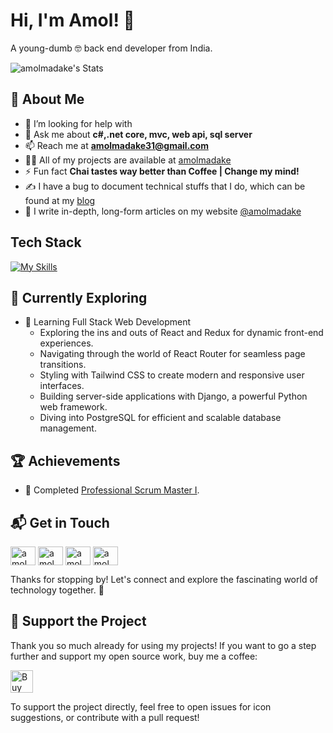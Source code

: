 # Hi, I'm Amol! 👋

A young-dumb 🤓 back end developer from India.

![amolmadake's Stats](https://github-readme-stats.vercel.app/api?username=amolmadake&theme=vue-dark&show_icons=true&hide_border=true&count_private=true)

## 🚀 About Me
- 🤔 I’m looking for help with 
- 💬 Ask me about **c#,.net core, mvc, web api, sql server**
- 📫 Reach me at **amolmadake31@gmail.com**
- 👨‍💻 All of my projects are available at [amolmadake](https://amolmadake.github.io)
- ⚡ Fun fact **Chai tastes way better than Coffee | Change my mind!**
- ✍️ I have a bug to document technical stuffs that I do, which can be found at my [blog](https://amolmadake.github.io/blog)
- 📝 I write in-depth, long-form articles on my website [@amolmadake](https://dev.to/amolmadake)

## Tech Stack
[![My Skills](https://skillicons.dev/icons?i=cs,dotnet,js,ts,nodejs,graphql,kafka,html,css,jquery,azure,kubernetes,docker,git,redis,npm,yarn,postman,ubuntu,powershell,bitbucket,visualstudio,vscode)](https://skillicons.dev)

## 🌱 Currently Exploring

- 🚀 Learning Full Stack Web Development
  - Exploring the ins and outs of React and Redux for dynamic front-end experiences.
  - Navigating through the world of React Router for seamless page transitions.
  - Styling with Tailwind CSS to create modern and responsive user interfaces.
  - Building server-side applications with Django, a powerful Python web framework.
  - Diving into PostgreSQL for efficient and scalable database management.

 ## 🏆 Achievements

- 🌟 Completed [Professional Scrum Master I](https://www.credly.com/badges/f9b73372-c2cc-4677-bd1d-e869d178c3a0/public_url).


## 📬 Get in Touch

<p align="left">
<a href="https://linkedin.com/in/amolmadake" target="blank"><img align="center" src="https://cdn.jsdelivr.net/npm/simple-icons@3.0.1/icons/linkedin.svg" alt="amolmadake" height="30" width="40" /></a>
<a href="https://dev.to/amolmadake" target="blank"><img align="center" src="https://cdn.jsdelivr.net/npm/simple-icons@3.0.1/icons/dev-dot-to.svg" alt="amolmadake" height="30" width="40" /></a>
<a href="https://codepen.io/amolmadake" target="blank"><img align="center" src="https://cdn.jsdelivr.net/npm/simple-icons@3.0.1/icons/codepen.svg" alt="amolmadake" height="30" width="40" /></a>
<a href="https://twitter.com/amolmadake" target="blank"><img align="center" src="https://cdn.jsdelivr.net/npm/simple-icons@3.0.1/icons/twitter.svg" alt="amolmadake" height="30" width="40" /></a>
</p>

Thanks for stopping by! Let's connect and explore the fascinating world of technology together. 🚀

## 💖 Support the Project

Thank you so much already for using my projects! If you want to go a step further and support my open source work, buy me a coffee:

<a href='ko-fi.com/amolmadake' target='_blank'><img height='36' style='border:0px;height:36px;' src='https://cdn.ko-fi.com/cdn/kofi1.png?v=3' border='0' alt='Buy Me a Coffee at ko-fi.com' /></a>

To support the project directly, feel free to open issues for icon suggestions, or contribute with a pull request!

<!--

Here are some ideas to get you started:

- 🔭 I’m currently working on ...
- 🌱 I’m currently learning ...
- 👯 I’m looking to collaborate on ...
- 🤔 I’m looking for help with ...
- 💬 Ask me about ...
- 📫 How to reach me: ...
- 😄 Pronouns: ...
- ⚡ Fun fact: ...
-->
